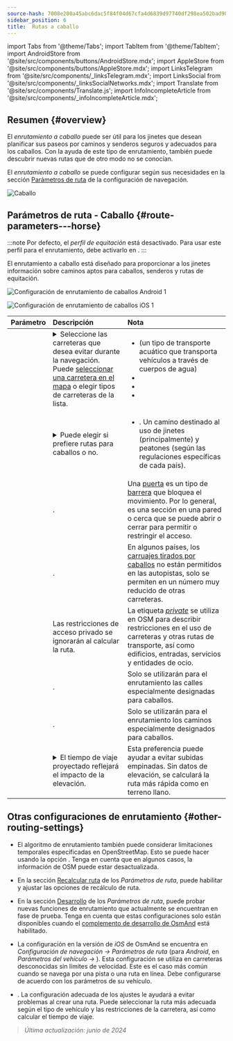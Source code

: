 ```yaml
---
source-hash: 7008e200a45abc6dac5f84f04d67cfa4d6839d97740df298ea502bad90aec24d
sidebar_position: 6
title:  Rutas a caballo
---
```

import Tabs from '@theme/Tabs';
import TabItem from '@theme/TabItem';
import AndroidStore from '@site/src/components/buttons/AndroidStore.mdx';
import AppleStore from '@site/src/components/buttons/AppleStore.mdx';
import LinksTelegram from '@site/src/components/_linksTelegram.mdx';
import LinksSocial from '@site/src/components/_linksSocialNetworks.mdx';
import Translate from '@site/src/components/Translate.js';
import InfoIncompleteArticle from '@site/src/components/_infoIncompleteArticle.mdx';



## Resumen {#overview}

El *enrutamiento a caballo* puede ser útil para los jinetes que desean planificar sus paseos por caminos y senderos seguros y adecuados para los caballos. Con la ayuda de este tipo de enrutamiento, también puede descubrir nuevas rutas que de otro modo no se conocían.

El *enrutamiento a caballo* se puede configurar según sus necesidades en la sección [Parámetros de ruta](../guidance/navigation-settings.md#route-parameters) de la configuración de navegación.

![Caballo](@site/static/img/navigation/routing/horseback_routing_overview.png)


## Parámetros de ruta - Caballo {#route-parameters---horse}

:::note
Por defecto, el *perfil de equitación* está desactivado. Para usar este perfil para el enrutamiento, debe activarlo en *<Translate android="true" ids="shared_string_menu,shared_string_settings,application_profiles"/>*.
:::

El enrutamiento a caballo está diseñado para proporcionar a los jinetes información sobre caminos aptos para caballos, senderos y rutas de equitación.

<Tabs groupId="operating-systems">

<TabItem value="android" label="Android">

![Configuración de enrutamiento de caballos Android 1](@site/static/img/navigation/routing/horse-routing-andr.png)

</TabItem>

<TabItem value="ios" label="iOS">

![Configuración de enrutamiento de caballos iOS 1](@site/static/img/navigation/routing/horse-routing-ios.png)

</TabItem>

</Tabs>

| Parámetro | Descripción | Nota |
|:------------|:---------------|:---------------|
| *<Translate android="true" ids="impassable_road"/>* | <details><summary> Seleccione las carreteras que desea evitar durante la navegación. Puede [seleccionar una carretera en el mapa](../../map/map-context-menu/#avoid-road) o elegir tipos de carreteras de la lista. </summary> ![Evitar carreteras Android](@site/static/img/navigation/routing/horse_routing_avoid_android.png) </details> | <ul><li> [<Translate android="true" ids="routing_attr_avoid_ferries_name"/>](https://wiki.openstreetmap.org/wiki/Ferries) (un tipo de transporte acuático que transporta vehículos a través de cuerpos de agua)</li><li>[<Translate android="true" ids="routing_attr_avoid_stairs_name"/>](https://wiki.openstreetmap.org/wiki/Tag:highway%3Dsteps)</li><li>[<Translate android="true" ids="routing_attr_avoid_tunnels_name"/>](https://wiki.openstreetmap.org/wiki/Key:tunnel)</li><li>[<Translate android="true" ids="routing_attr_avoid_motorway_name"/>](https://wiki.openstreetmap.org/wiki/Tag:highway%3Dmotorway)</li></ul>|
| *<Translate android="true" ids="prefer_in_routing_title"/>* | <details><summary> Puede elegir si prefiere rutas para caballos o no. </summary> ![Preferir rutas para caballos Android](@site/static/img/navigation/routing/horse_routing_prefer_android.png) </details> | <ul><li>[<Translate android="true" ids="routing_attr_prefer_horse_routes_name"/>](https://wiki.openstreetmap.org/wiki/Tag:highway%3Dbridleway). Un camino destinado al uso de jinetes (principalmente) y peatones (según las regulaciones específicas de cada país). </li></ul> |
| *<Translate android="true" ids="routing_attr_allow_gate_name"/>* | <Translate android="true" ids="routing_attr_allow_gate_description"/>. | Una [puerta](https://wiki.openstreetmap.org/wiki/Tag:barrier%3Dgate) es un tipo de [barrera](https://wiki.openstreetmap.org/wiki/Key:barrier) que bloquea el movimiento. Por lo general, es una sección en una pared o cerca que se puede abrir o cerrar para permitir o restringir el acceso. |
| *<Translate android="true" ids="routing_attr_carriage_restrictions_name"/>* | <Translate android="true" ids="routing_attr_carriage_restrictions_description"/>. | En algunos países, los [carruajes tirados por caballos](https://wiki.openstreetmap.org/wiki/Key:carriage) no están permitidos en las autopistas, solo se permiten en un número muy reducido de otras carreteras. |
| *<Translate android="true" ids="routing_attr_allow_private_name"/>* | Las restricciones de acceso privado se ignorarán al calcular la ruta. | La etiqueta *[private](https://wiki.openstreetmap.org/wiki/Key:access)* se utiliza en OSM para describir restricciones en el uso de carreteras y otras rutas de transporte, así como edificios, entradas, servicios y entidades de ocio. |
| *<Translate android="true" ids="routing_attr_only_permitted_streets_name"/>* | <Translate android="true" ids="routing_attr_only_permitted_streets_description"/>. | Solo se utilizarán para el enrutamiento las calles especialmente designadas para caballos. |
| *<Translate android="true" ids="routing_attr_only_permitted_ways_name"/>* | <Translate android="true" ids="routing_attr_only_permitted_ways_description"/>. | Solo se utilizarán para el enrutamiento los caminos especialmente designados para caballos. |
|*<Translate android="true" ids="routing_attr_height_obstacles_name"/>* | <details><summary> El tiempo de viaje proyectado reflejará el impacto de la elevación. </summary> ![Usar datos de elevación Android](@site/static/img/navigation/routing/horse_routing_elevation_android.png) </details> | Esta preferencia puede ayudar a evitar subidas empinadas. Sin datos de elevación, se calculará la ruta más rápida como en terreno llano. |


## Otras configuraciones de enrutamiento {#other-routing-settings}

- El algoritmo de enrutamiento también puede considerar limitaciones temporales especificadas en OpenStreetMap. Esto se puede hacer usando la opción [<Translate android="true" ids="temporary_conditional_routing"/>](../routing/osmand-routing.md#consider-temporary-limitations). Tenga en cuenta que en algunos casos, la información de OSM puede estar desactualizada.

- En la sección [Recalcular ruta](../../navigation/guidance/navigation-settings.md#recalculate-route) de los *Parámetros de ruta*, puede habilitar y ajustar las opciones de recálculo de ruta.

- En la sección [Desarrollo](../guidance/navigation-settings.md#development-settings) de los *Parámetros de ruta*, puede probar nuevas funciones de enrutamiento que actualmente se encuentran en fase de prueba. Tenga en cuenta que estas configuraciones solo están disponibles cuando el [complemento de desarrollo de OsmAnd](../../plugins/development.md) está habilitado.

- La configuración [<Translate ios="true" ids="road_speeds"/>](../guidance/navigation-settings.md#road-speeds) en la versión de *iOS* de OsmAnd se encuentra en *Configuración de navegación → Parámetros de ruta* (para *Android*, en *Parámetros del vehículo → [<Translate android="true" ids="default_speed_setting_title"/>](../guidance/navigation-settings.md#default-speed--road-speeds)*). Esta configuración se utiliza en carreteras desconocidas sin límites de velocidad. Este es el caso más común cuando se navega por una pista o una ruta en línea. Debe configurarse de acuerdo con los parámetros de su vehículo.

- [<Translate ios="true" ids="vehicle_parameters"/>](../guidance/navigation-settings.md#vehicle-parameters). La configuración adecuada de los ajustes le ayudará a evitar problemas al crear una ruta. Puede seleccionar la ruta más adecuada según el tipo de vehículo y las restricciones de la carretera, así como calcular el tiempo de viaje.

> *Última actualización: junio de 2024*